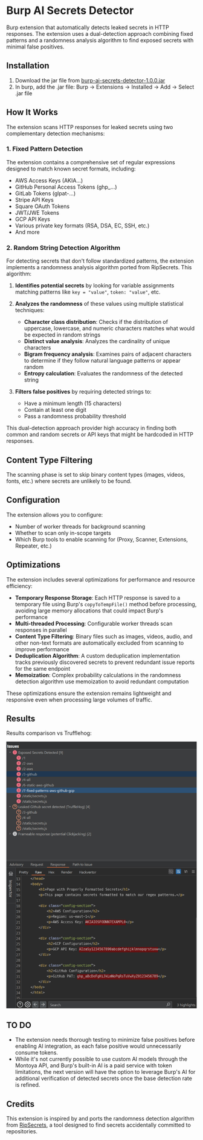 # Burp AI Secrets Detector
Burp extension that automatically detects leaked secrets in HTTP responses. The extension uses a dual-detection approach combining fixed patterns and a randomness analysis algorithm to find exposed secrets with minimal false positives.

## Installation

1. Download the jar file from [burp-ai-secrets-detector-1.0.0.jar](https://raw.githubusercontent.com/slicingmelon/burp-ai-secrets-detector/refs/heads/main/build/libs/burp-ai-secrets-detector-1.0.0.jar)
2. In burp, add the .jar file: Burp → Extensions → Installed → Add → Select .jar file

## How It Works

The extension scans HTTP responses for leaked secrets using two complementary detection mechanisms:

### 1. Fixed Pattern Detection

The extension contains a comprehensive set of regular expressions designed to match known secret formats, including:

- AWS Access Keys (AKIA...)
- GitHub Personal Access Tokens (ghp_...)
- GitLab Tokens (glpat-...)
- Stripe API Keys
- Square OAuth Tokens
- JWT/JWE Tokens
- GCP API Keys
- Various private key formats (RSA, DSA, EC, SSH, etc.)
- And more


### 2. Random String Detection Algorithm

For detecting secrets that don't follow standardized patterns, the extension implements a randomness analysis algorithm ported from RipSecrets. This algorithm:

1. **Identifies potential secrets** by looking for variable assignments matching patterns like `key = "value"`, `token: "value"`, etc.

2. **Analyzes the randomness** of these values using multiple statistical techniques:
   - **Character class distribution**: Checks if the distribution of uppercase, lowercase, and numeric characters matches what would be expected in random strings
   - **Distinct value analysis**: Analyzes the cardinality of unique characters
   - **Bigram frequency analysis**: Examines pairs of adjacent characters to determine if they follow natural language patterns or appear random
   - **Entropy calculation**: Evaluates the randomness of the detected string

3. **Filters false positives** by requiring detected strings to:
   - Have a minimum length (15 characters)
   - Contain at least one digit
   - Pass a randomness probability threshold

This dual-detection approach provider high accuracy in finding both common and random secrets or API keys that might be hardcoded in HTTP responses.

## Content Type Filtering

The scanning phase is set to skip binary content types (images, videos, fonts, etc.) where secrets are unlikely to be found.

## Configuration

The extension allows you to configure:
- Number of worker threads for background scanning
- Whether to scan only in-scope targets
- Which Burp tools to enable scanning for (Proxy, Scanner, Extensions, Repeater, etc.)

## Optimizations

The extension includes several optimizations for performance and resource efficiency:

- **Temporary Response Storage**: Each HTTP response is saved to a temporary file using Burp's `copyToTempFile()` method before processing, avoiding large memory allocations that could impact Burp's performance
- **Multi-threaded Processing**: Configurable worker threads scan responses in parallel
- **Content Type Filtering**: Binary files such as images, videos, audio, and other non-text formats are automatically excluded from scanning to improve performance
- **Deduplication Algorithm**: A custom deduplication implementation tracks previously discovered secrets to prevent redundant issue reports for the same endpoint
- **Memoization**: Complex probability calculations in the randomness detection algorithm use memoization to avoid redundant computation

These optimizations ensure the extension remains lightweight and responsive even when processing large volumes of traffic.

## Results

Results comparison vs Trufflehog:

![Results](./images/burp-secrets-detector-vs-trufflehog.jpg)


## TO DO

- The extension needs thorough testing to minimize false positives before enabling AI integration, as each false positive would unnecessarily consume tokens.
- While it's not currently possible to use custom AI models through the Montoya API, and Burp's built-in AI is a paid service with token limitations, the next version will have the option to leverage Burp's AI for additional verification of detected secrets once the base detection rate is refined.
  
## Credits

This extension is inspired by and ports the randomness detection algorithm from [RipSecrets](https://github.com/sirwart/ripsecrets), a tool designed to find secrets accidentally committed to repositories.
